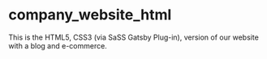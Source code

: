 # company_website_html
This is the HTML5, CSS3 (via SaSS Gatsby Plug-in), version of our website with a blog and e-commerce.
